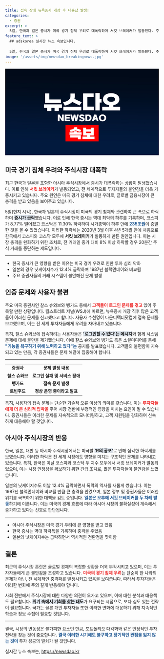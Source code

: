 ```yaml
---
title: 접속 장애 뉴욕증시 개장 후 대혼잡 발생!
categories:
  - 증권
excerpt: >
  5일, 한국과 일본 증시가 미국 경기 침체 우려로 대폭락하며 서킷 브레이커가 발동됐다. 주요 증권사 로그인 문제도 발생, 투자자들의 혼란이 가중되었다. Asian 시장에서의 충격을 카운트해보자!
feature_text: >
  ## adskorea 실시간 뉴스 속보입니다.

  5일, 한국과 일본 증시가 미국 경기 침체 우려로 대폭락하며 서킷 브레이커가 발동됐다. 주요 증권사 로그인 문제도 발생, 투자자들의 혼란이 가중되었다. Asian 시장에서의 충격을 카운트해보자!
image: '/assets/img/newsdao_breakingnews.jpg'
---
```


<p><img src="/assets/img/newsdao_breakingnews.jpg" alt="adskorea 속보" /></p>

<h2 data-ke-size="size26">미국 경기 침체 우려와 주식시장 대폭락</h2>

<p data-ke-size="size16">최근 한국과 일본을 포함한 아시아 주식시장에서 증시가 대폭락하는 상황이 발생했습니다. 이로 인해 <b><span style="color: #ee2323;">서킷 브레이커</span></b>가 발동되었고, 전 세계적으로 투자자들의 불안감을 더욱 가중시키고 있습니다. 주요 원인은 미국 경기 침체에 대한 우려로, 글로벌 금융시장이 큰 충격을 받고 있음을 보여주고 있습니다.</p>

<p data-ke-size="size16">5일(현지 시각), 한국과 일본의 주식시장이 미국의 경기 침체와 관련하여 큰 폭으로 하락하며 <b><span style="background-color: #21538527;">증시가 급락</span></b>했습니다. 이로 인해 한국 증시는 역대 최악의 하루를 기록하며, 코스피가 8.77% 떨어졌고 코스닥은 11.30% 하락하여 시가총액이 하루 만에 <b><span style="color: #1a5490;">235조원</span></b>이 증발한 것을 볼 수 있었습니다. 이러한 하락세는 2020년 3월 이후 4년 5개월 만에 처음으로 한국에서 코스피와 코스닥 모두에 <b>서킷 브레이커</b>가 발동하게 만든 원인입니다. 이는 시장 충격을 완화하기 위한 조치로, 전 거래일 종가 대비 8% 이상 하락할 경우 20분간 주식 거래를 중단하는 제도입니다.</p>

<hr>

<ul>
  <li>한국 증시가 큰 영향을 받은 이유는 미국 경기 우려로 인한 투자 심리 악화</li>
  <li>일본의 경우 닛케이지수가 12.4% 급락하며 1987년 블랙먼데이와 비교됨</li>
  <li>주요 증권사들의 거래 시스템이 불안해진 문제 발생</li>
</ul>

<h2 data-ke-size="size26">인증 문제와 사용자 불편</h2>

<p data-ke-size="size16">주요 미국 증권사인 찰스 슈와브와 뱅가드 등에서 <b><span style="color: #ee2323;">고객들이 로그인 문제를 겪고</span></b> 있어 주목할 만한 상황입니다. 월스트리트 저널(WSJ)에 따르면, 뉴욕증시 개장 직후 많은 고객들이 이러한 문제를 신고했다고 합니다. 사용자 수천명이 다운디텍터닷컴에 접속 문제를 보고했으며, 이는 전 세계 투자자들에게 우려를 자아내고 있습니다.</p>

<p data-ke-size="size16">특히, 찰스 슈와브에 접속하려는 사용자들은 <b><span style="background-color: #21538527;">'로그인할 수 없다'는 메시지</span></b>와 함께 시스템 문제에 대해 불만을 제기했습니다. 이에 찰스 슈와브와 뱅가드 측은 소셜미디어를 통해 <b><span style="color: #1a5490;">"기능을 복구하기 위해 노력하고 있다"는</span></b> 공지를 발표했습니다. 고객들의 불편함이 지속되고 있는 만큼, 각 증권사들은 문제 해결에 집중해야 합니다.</p>

<hr>

<table>
  <tr>
    <td style="text-align: center; height: 17px;"><b>증권사</b></td>
    <td style="text-align: center; height: 17px;"><b>문제 발생 내용</b></td>
  </tr>
  <tr>
    <td style="text-align: center; height: 17px;"><b>찰스 슈와브</b></td>
    <td style="text-align: center; height: 17px;"><b>로그인 실패 및 서비스 장애</b></td>
  </tr>
  <tr>
    <td style="text-align: center; height: 17px;"><b>뱅가드</b></td>
    <td style="text-align: center; height: 17px;"><b>접속 문제 발생</b></td>
  </tr>
  <tr>
    <td style="text-align: center; height: 17px;"><b>로빈후드</b></td>
    <td style="text-align: center; height: 17px;"><b>정상 운영 중이라고 발표</b></td>
  </tr>
</table>

<p data-ke-size="size16">특히, 사용자의 접속 문제는 단순한 기술적 오류 이상의 의미를 갖습니다. 이는 <b><span style="color: #ee2323;">투자자들에게 더 큰 심리적 압박을</span></b> 주어 시장 전반에 부정적인 영향을 미치는 요인이 될 수 있습니다. 증권사들은 이러한 문제를 지속적으로 모니터링하고, 고객 지원팀을 강화하여 신속하게 대응해야 할 것입니다.</p>

<h2 data-ke-size="size26">아시아 주식시장의 반응</h2>

<p data-ke-size="size16">한국, 일본, 대만 등 아시아 주식시장에서는 미국발 <b><span style="background-color: #21538527;">'R의 공포'</span></b>로 인해 심각한 하락세를 보였습니다. 이러한 하락은 전 세계 시장에도 영향을 미치는 구조적인 문제를 나타내고 있습니다. 특히, 한국은 이날 코스피와 코스닥 두 지수 모두에서 서킷 브레이커가 발동되었으며, 이는 시장 안정성을 확보하기 위한 긴급 조치로, 많은 투자자들이 불안감을 느꼈습니다.</p>

<p data-ke-size="size16">일본의 닛케이지수도 이날 12.4% 급락하면서 폭락의 역사를 새롭게 썼습니다. 이는 1987년 블랙먼데이와 비교될 만큼 큰 충격을 안겼으며, 일본 정부 및 증권사들은 이러한 위기를 극복하기 위한 대책을 검토 중입니다. <b><span style="color: #1a5490;">일본은 오후에 서킷 브레이커를 두 차례 발동</span></b>하기에 이릅니다. 이는 미국의 경제 흐름에 따라 아시아 시장의 불확실성이 계속해서 증가하고 있다는 신호로 판단됩니다.</p>

<hr>

<ul>
  <li>아시아 주식시장은 미국 경기 우려에 큰 영향을 받고 있음</li>
  <li>한국 증시는 역대 하락폭을 기록하며 충격을 주었음</li>
  <li>일본의 닛케이지수는 급락하면서 역사적인 전환점을 맞이함</li>
</ul>

<h2 data-ke-size="size26">결론</h2>

<p data-ke-size="size16">최근의 주식시장 혼란은 글로벌 경제의 복잡한 상황을 더욱 부각시키고 있으며, 이는 투자자들에게 큰 불안감을 조성하고 있습니다. <b><span style="color: #ee2323;">미국의 경기 침체 우려</span></b>는 단순히 한 나라의 문제가 아닌, 전 세계적인 충격파를 발생시키고 있음을 보여줍니다. 따라서 투자자들은 이러한 변화에 주의 깊게 반응해야 합니다.</p>

<p data-ke-size="size16">사회 전반에서 주식시장에 대한 다양한 의견이 오가고 있으며, 이에 대한 분석과 대응책도 필요합니다. <b><span style="background-color: #21538527;">위기 속에서 기회를 찾는 태도</span></b>가 요구되는 시점으로, 보다 심도 있는 전략이 필요합니다. 국가는 물론 개인 투자자들 또한 이러한 변화에 대응하기 위해 지속적인 학습과 정보 수집이 필요할 것입니다.</p>

<hr>

<p data-ke-size="size16">결국, 시장의 변동성은 불가피한 요소인 만큼, 포트폴리오 다각화와 같은 안정적인 투자 전략을 찾는 것이 중요합니다. <b><span style="color: #1a5490;">결국 이러한 시기에도 불구하고 장기적인 관점을 잃지 않는 것이</span></b> 투자 성공의 열쇠가 될 것입니다. </p>
실시간 뉴스 속보는, <a href="https://newsdao.kr" rel="dofollow">https://newsdao.kr</a>


